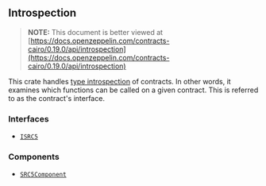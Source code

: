 ## Introspection

> **NOTE:** This document is better viewed at [https://docs.openzeppelin.com/contracts-cairo/0.19.0/api/introspection](https://docs.openzeppelin.com/contracts-cairo/0.19.0/api/introspection)

This crate handles [type introspection](https://en.wikipedia.org/wiki/Type_introspection) of contracts. In other words, it examines which functions can be called on a given contract. This is referred to as the contract's interface.

### Interfaces

- [`ISRC5`](https://docs.openzeppelin.com/contracts-cairo/0.19.0/api/introspection#ISRC5)

### Components

- [`SRC5Component`](https://docs.openzeppelin.com/contracts-cairo/0.19.0/api/introspection#SRC5Component)

